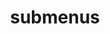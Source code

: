 ---
layout: page
title: submenus
nav: false
nav_order: 
dropdown: true
children:
    - title: publications
      permalink:
    - title: divider
    - title: projects
      permalink:
---